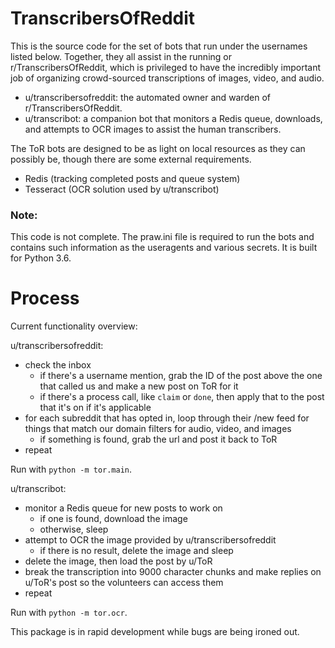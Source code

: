 # TranscribersOfReddit

This is the source code for the set of bots that run under the usernames listed below. Together, they all assist in the running or r/TranscribersOfReddit, which is privileged to have the incredibly important job of organizing crowd-sourced transcriptions of images, video, and audio. 

* u/transcribersofreddit: the automated owner and warden of r/TranscribersOfReddit.
* u/transcribot: a companion bot that monitors a Redis queue, downloads, and attempts to OCR images to assist the human transcribers.

The ToR bots are designed to be as light on local resources as they can possibly be, though there are some external requirements.

* Redis (tracking completed posts and queue system)
* Tesseract (OCR solution used by u/transcribot)

### Note:
This code is not complete. The praw.ini file is required to run the bots and contains such information as the useragents and various secrets. It is built for Python 3.6.

# Process
Current functionality overview:

u/transcribersofreddit:

* check the inbox
  * if there's a username mention, grab the ID of the post above the one that called us and make a new post on ToR for it
  * if there's a process call, like `claim` or `done`, then apply that to the post that it's on if it's applicable
* for each subreddit that has opted in, loop through their /new feed for things that match our domain filters for audio, video, and images
  * if something is found, grab the url and post it back to ToR
* repeat

Run with `python -m tor.main`.

u/transcribot:

* monitor a Redis queue for new posts to work on
  * if one is found, download the image
  * otherwise, sleep
* attempt to OCR the image provided by u/transcribersofreddit
  * if there is no result, delete the image and sleep
* delete the image, then load the post by u/ToR
* break the transcription into 9000 character chunks and make replies on u/ToR's post so the volunteers can access them
* repeat

Run with `python -m tor.ocr`.


This package is in rapid development while bugs are being ironed out.
